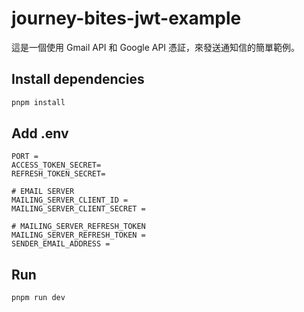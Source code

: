 # journey-bites-jwt-example

這是一個使用 Gmail API 和 Google API 憑証，來發送通知信的簡單範例。

## Install dependencies

```bash
pnpm install
```

## Add .env

```
PORT =
ACCESS_TOKEN_SECRET=
REFRESH_TOKEN_SECRET=

# EMAIL SERVER
MAILING_SERVER_CLIENT_ID =
MAILING_SERVER_CLIENT_SECRET =

# MAILING_SERVER_REFRESH_TOKEN
MAILING_SERVER_REFRESH_TOKEN =
SENDER_EMAIL_ADDRESS =
```

## Run

```bash
pnpm run dev
```
